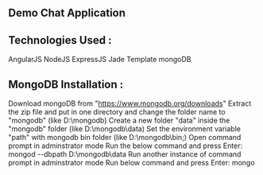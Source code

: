 Demo Chat Application
---------------------
Technologies Used :
-----------------
AngularJS
NodeJS
ExpressJS
Jade Template
mongoDB

MongoDB Installation :
----------------------
Download mongoDB from "https://www.mongodb.org/downloads"
Extract the zip file and put in one directory and change the folder name to "mongodb" (like D:\mongodb)
Create a new folder "data" inside the "mongodb" folder (like D:\mongodb\data)
Set the environment variable "path" with mongodb bin folder (like D:\mongodb\bin;)
Open command prompt in adminstrator mode
Run the below command and press Enter:
  mongod --dbpath D:\mongodb\data
Run another instance of command prompt in adminstrator mode
Run below command and press Enter:
  mongo 
  

 
